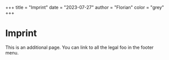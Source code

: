 +++
title = "Imprint"
date = "2023-07-27"
author = "Florian"
color = "grey"
+++

# Imprint

This is an additional page. You can link to all the legal foo in the footer menu.
